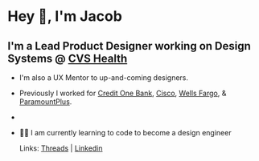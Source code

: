 # Hey 👋, I'm Jacob

## I'm a Lead Product Designer working on Design Systems @ [CVS Health](https://www.cvshealth.com)

*  I'm also a UX Mentor to up-and-coming designers. 

*  Previously I worked for [Credit One Bank](www.reditonebank.com), [Cisco](www.cisco.com), [Wells Fargo](wellsfargo.com), & [ParamountPlus](paramountplus.com).
*  
* 🧑‍💻 I am currently learning to code to become a design engineer


    Links: [Threads](https://www.threads.net/jacob.olenick) | [Linkedin](https://www.linkedin.com/in/jacobmolenick)

